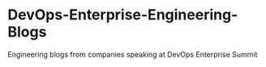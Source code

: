 # DevOps-Enterprise-Engineering-Blogs
 Engineering blogs from companies speaking at DevOps Enterprise Summit 
